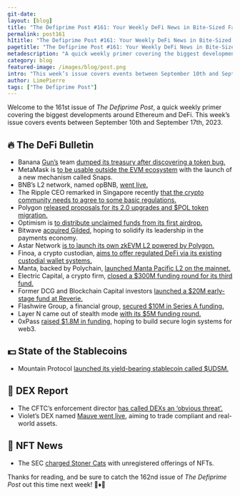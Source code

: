 ```yaml
---
git-date:
layout: [blog]
title: "The Defiprime Post #161: Your Weekly DeFi News in Bite-Sized Fashion"
permalink: post161
h1title: "The Defiprime Post #161: Your Weekly DeFi News in Bite-Sized Fashion"
pagetitle: "The Defiprime Post #161: Your Weekly DeFi News in Bite-Sized Fashion"
metadescription: "A quick weekly primer covering the biggest developments around Ethereum and DeFi. This week’s issue covers events between September 10th and September 17th, 2023"
category: blog
featured-image: /images/blog/post.png
intro: "This week’s issue covers events between September 10th and September 17th, 2023"
author: LimePierre
tags: ["The Defiprime Post"]
---
```


Welcome to the 161st issue of _The Defiprime Post_, a quick weekly primer covering the biggest developments around Ethereum and DeFi. This week’s issue covers events between September 10th and September 17th, 2023.


## 🔥 The DeFi Bulletin

* Banana [Gun’s](https://gunsnation.com) team [dumped its treasury after discovering a token bug.](https://www.theblock.co/post/250395/hyped-telegram-bot-banana-guns-team-dumps-treasury-after-token-bug)
* MetaMask is [to be usable outside the EVM ecosystem](https://www.theblock.co/post/250393/metamask-snaps-launch) with the launch of a new mechanism called Snaps.
* BNB’s L2 network, named opBNB, [went live.](https://www.coindesk.com/tech/2023/09/13/bnb-chains-layer-2-network-opbnb-goes-live/)
* The Ripple CEO remarked in Singapore recently [that the crypto community needs to agree to some basic regulations.](https://www.theblock.co/post/250742/ripple-ceo-says-the-crypto-community-cant-pretend-regulation-doesnt-matter)
* Polygon [released proposals for its 2.0 upgrades and $POL token migration.](https://www.theblock.co/post/250944/polygon-matic-upgrade)
* Optimism is [to distribute unclaimed funds from its first airdrop.](https://www.theblock.co/post/251351/optimism-to-distribute-unclaimed-funds-from-first-airdrop)
* Bitwave [acquired Gilded](https://www.bitwave.io/blog/bitwave-acquires-gilded-enterprise-digital-asset-finance), hoping to solidify its leadership in the payments economy.
* Astar Network [is to launch its own zkEVM L2 powered by Polygon.](https://www.theblock.co/post/250505/astar-network-zkevm-ethereum-layer-2-polygon)
* Finoa, a crypto custodian, [aims to offer regulated DeFi via its existing custodial wallet systems.](https://www.coindesk.com/business/2023/09/12/bafin-licensed-crypto-custodian-finoa-will-offer-regulated-defi/)
* Manta, backed by Polychain, [launched Manta Pacific L2 on the mainnet.](https://www.theblock.co/post/250538/manta-pacific-mainnet)
* Electric Capital, a crypto firm, [closed a $300M funding round for its third fund.](https://www.axios.com/2023/09/12/crypto-electric-venture-fund)
* Former DCG and Blockchain Capital investors [launched a $20M early-stage fund at Reverie.](https://techcrunch.com/2023/09/14/former-dcg-blockchain-capital-investors-launch-20m-early-stage-fund-at-crypto-advisory-firm-reverie/)
* Flashwire Group, a financial group, [secured $10M in Series A funding.](https://flashwire.medium.com/flashwire-group-closes-10-million-series-a-funding-and-launches-several-innovative-products-7efba6617901)
* Layer N came out of stealth mode [with its $5M funding round.](https://fortune.com/crypto/2023/09/13/peter-thiel-founders-fund-crypto-layer-n-defi-ethereum/)
* 0xPass [raised $1.8M in funding](https://techcrunch.com/2023/09/11/0xpass-secure-login-authentication/), hoping to build secure login systems for web3.


## 💵 State of the Stablecoins

* Mountain Protocol [launched its yield-bearing stablecoin called $UDSM. ](https://www.theblock.co/post/250201/mountain-protocol-launches-yield-bearing-stablecoin-announces-seed-fundraise)


## 💱 DEX Report

* The CFTC’s enforcement director [has called DEXs an ‘obvious threat’.](https://www.theblock.co/post/250908/cftc-enforcement-director-calls-defi-exchanges-obvious-threat)
* Violet’s DEX named [Mauve went live](https://www.coindesk.com/business/2023/09/14/violets-decentralized-exchange-mauve-goes-live-for-trading-compliant-and-real-world-assets/), aiming to trade compliant and real-world assets.


## 💎 NFT News

* The SEC [charged Stoner Cats](https://www.sec.gov/news/press-release/2023-178) with unregistered offerings of NFTs.

Thanks for reading, and be sure to catch the 162nd issue of _The Defiprime Post_ out this time next week! 👋♦️👋
